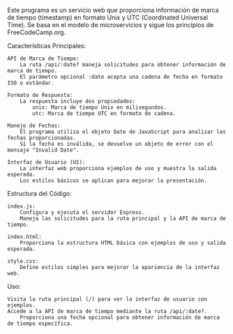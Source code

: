 Este programa es un servicio web que proporciona información de marca de tiempo (timestamp) en formato Unix y UTC (Coordinated Universal Time). Se basa en el modelo de microservicios y sigue los principios de FreeCodeCamp.org.

Características Principales:

    API de Marca de Tiempo:
        La ruta /api/:date? maneja solicitudes para obtener información de marca de tiempo.
        El parámetro opcional :date acepta una cadena de fecha en formato ISO o estándar.

    Formato de Respuesta:
        La respuesta incluye dos propiedades:
            unix: Marca de tiempo Unix en milisegundos.
            utc: Marca de tiempo UTC en formato de cadena.

    Manejo de Fechas:
        El programa utiliza el objeto Date de JavaScript para analizar las fechas proporcionadas.
        Si la fecha es inválida, se devuelve un objeto de error con el mensaje "Invalid Date".

    Interfaz de Usuario (UI):
        La interfaz web proporciona ejemplos de uso y muestra la salida esperada.
        Los estilos básicos se aplican para mejorar la presentación.

Estructura del Código:

    index.js:
        Configura y ejecuta el servidor Express.
        Maneja las solicitudes para la ruta principal y la API de marca de tiempo.

    index.html:
        Proporciona la estructura HTML básica con ejemplos de uso y salida esperada.

    style.css:
        Define estilos simples para mejorar la apariencia de la interfaz web.

Uso:

    Visita la ruta principal (/) para ver la interfaz de usuario con ejemplos.
    Accede a la API de marca de tiempo mediante la ruta /api/:date?.
        Proporciona una fecha opcional para obtener información de marca de tiempo específica.
